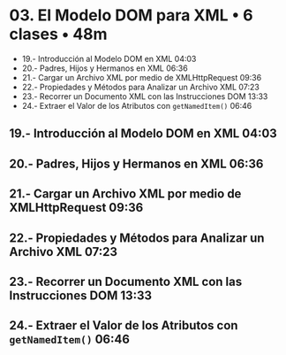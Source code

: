 # 03. El Modelo DOM para XML • 6 clases • 48m

* 19.- Introducción al Modelo DOM en XML 04:03
* 20.- Padres, Hijos y Hermanos en XML 06:36
* 21.- Cargar un Archivo XML por medio de XMLHttpRequest 09:36
* 22.- Propiedades y Métodos para Analizar un Archivo XML 07:23
* 23.- Recorrer un Documento XML con las Instrucciones DOM 13:33
* 24.- Extraer el Valor de los Atributos con `getNamedItem()` 06:46

## 19.- Introducción al Modelo DOM en XML 04:03
## 20.- Padres, Hijos y Hermanos en XML 06:36
## 21.- Cargar un Archivo XML por medio de XMLHttpRequest 09:36
## 22.- Propiedades y Métodos para Analizar un Archivo XML 07:23
## 23.- Recorrer un Documento XML con las Instrucciones DOM 13:33
## 24.- Extraer el Valor de los Atributos con `getNamedItem()` 06:46
